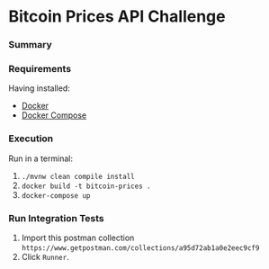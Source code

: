 # Bitcoin Prices API Challenge

### Summary


### Requirements

Having installed:

* [Docker](https://www.docker.com/get-started)
* [Docker Compose](https://docs.docker.com/compose/install/)

### Execution

Run in a terminal:

1. `./mvnw clean compile install`
2. `docker build -t bitcoin-prices .`
3. `docker-compose up`

### Run Integration Tests
1. Import this postman collection `https://www.getpostman.com/collections/a95d72ab1a0e2eec9cf9`
2. Click `Runner`.

